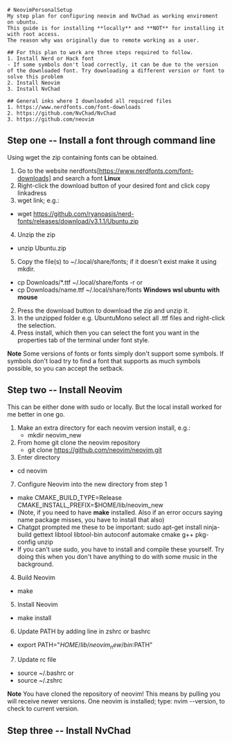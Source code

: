 ```
# NeovimPersonalSetup
My step plan for configuring neovim and NvChad as working enviroment on ubuntu.
This guide is for installing **locally** and **NOT** for installing it with root access.
The reason why was originally due to remote working as a user.

## For this plan to work are three steps required to follow.
1. Install Nerd or Hack font
- If some symbols don't load correctly, it can be due to the version of the downloaded font. Try downloading a different version or font to solve this problem
2. Install Neovim
3. Install NvChad

## General inks where I downloaded all required files
1. https://www.nerdfonts.com/font-downloads
2. https://github.com/NvChad/NvChad
3. https://github.com/neovim
```


## Step one -- Install a font through command line
Using wget the zip containing fonts can be obtained.
1. Go to the website nerdfonts[https://www.nerdfonts.com/font-downloads] and search a font
**Linux**
2. Right-click the download button of your desired font and click copy linkadress
3. wget link; e.g.:
- wget https://github.com/ryanoasis/nerd-fonts/releases/download/v3.1.1/Ubuntu.zip
4. Unzip the zip
  - unzip Ubuntu.zip
5. Copy the file(s) to ~/.local/share/fonts; if it doesn't exist make it using mkdir.
- cp Downloads/*.ttf ~/.local/share/fonts -r
or
- cp Downloads/name.ttf ~/.local/share/fonts
**Windows wsl ubuntu with mouse**
2. Press the download button to download the zip and unzip it.
3. In the unzipped folder e.g. UbuntuMono select all .ttf files and right-click the selection.
4. Press install, which then you can select the font you want in the properties tab of the terminal under font style.

**Note**
Some versions of fonts or fonts simply don't support some symbols. If symbols don't load try to find a font that supports
as much symbols possible, so you can accept the setback.

## Step two -- Install Neovim
This can be either done with sudo or locally. But the local install worked for me better in one go.
1. Make an extra directory for each neovim version install, e.g.:
   - mkdir neovim_new
3. From home git clone the neovim repository 
   - git clone https://github.com/neovim/neovim.git
5. Enter directory
  - cd neovim
7. Configure Neovim into the new directory from step 1
  - make CMAKE_BUILD_TYPE=Release CMAKE_INSTALL_PREFIX=$HOME/lib/neovim_new
- (Note, if you need to have **make** installed. Also if an error occurs saying name package misses, you have to install that also)
- Chatgpt prompted me these to be important: sudo apt-get install ninja-build gettext libtool libtool-bin autoconf automake cmake g++ pkg-config unzip
- If you can't use sudo, you have to install and compile these yourself. Try doing this when you don't have anything to do with some music in the background.
4. Build Neovim
  - make
5. Install Neovim
- make install
6. Update PATH by adding line in zshrc or bashrc
- export PATH="$HOME/lib/neovim_new/bin:$PATH"
7. Update rc file
  - source ~/.bashrc
or 
  - source ~/.zshrc
 
**Note**
You have cloned the repository of neovim! This means by pulling you will receive newer versions.
One neovim is installed; type: nvim --version, to check to current version.

## Step three -- Install NvChad
